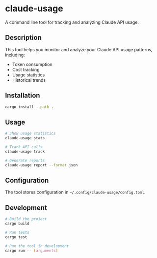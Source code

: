 # claude-usage

A command line tool for tracking and analyzing Claude API usage.

## Description

This tool helps you monitor and analyze your Claude API usage patterns, including:
- Token consumption
- Cost tracking
- Usage statistics
- Historical trends

## Installation

```bash
cargo install --path .
```

## Usage

```bash
# Show usage statistics
claude-usage stats

# Track API calls
claude-usage track

# Generate reports
claude-usage report --format json
```

## Configuration

The tool stores configuration in `~/.config/claude-usage/config.toml`.

## Development

```bash
# Build the project
cargo build

# Run tests
cargo test

# Run the tool in development
cargo run -- [arguments]
```